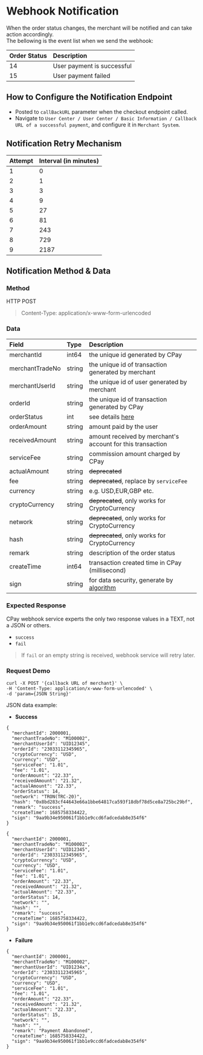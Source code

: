 # Webhook Notification
When the order status changes, the merchant will be notified and can take action accordingly.  
The bellowing is the event list when we send the webhook:

| Order Status | Description |
| :---- | :---- |
| 14 | User payment is successful  |
| 15 | User payment failed |


## How to Configure the Notification Endpoint
- Posted to `callBackURL` parameter when the checkout endpoint called.
- Navigate to `User Center / User Center / Basic Information / Callback URL of a successful payment`, 
  and configure it in `Merchant System`.

## Notification Retry Mechanism

| Attempt | Interval (in minutes) |
| :---- | :---- |
| 1 | 0  |
| 2 | 1 |
| 3 | 3 |
| 4 | 9 |
| 5 | 27 |
| 6 | 81 |
| 7 | 243 |
| 8 | 729 |
| 9 | 2187 |

## Notification Method & Data

### Method
HTTP POST
> Content-Type: application/x-www-form-urlencoded

### Data
| Field | Type | Description |
| :---- | :---- | :---- |
|merchantId | int64  | the unique id generated by CPay  |
|merchantTradeNo  | string  | the unique id of transaction generated by merchant |
|merchantUserId  | string  | the unique id of user generated by merchant |
|orderId  | string  | the unique id of transaction generated by CPay |
|orderStatus  | int | see details [here](https://github.com/cpayapi-com/document/blob/main/api-reference/order-status.md) |
|orderAmount  | string | amount paid by the user  |
|receivedAmount  | string | amount received by merchant's account for this transaction  |
|serviceFee  | string | commission amount charged by CPay |
|actualAmount  | string | ~~deprecated~~  |
|fee  | string | ~~deprecated~~, replace by `serviceFee`  |
|currency  | string | e.g. USD,EUR,GBP etc.|
|cryptoCurrency  | string | ~~deprecated~~, only works for CryptoCurrency |
|network  | string | ~~deprecated~~, only works for CryptoCurrency |
|hash  | string | ~~deprecated~~, only works for CryptoCurrency |
|remark  | string | description of the order status |
|createTime  | int64 | transaction created time in CPay (millisecond) |
|sign  | string | for data security, generate by [algorithm](https://github.com/cpayapi-com/document/blob/main/api-reference/signature.md) |

### Expected Response
CPay webhook service experts the only two response values in a TEXT, not a JSON or others.
- `success`
- `fail`

> If `fail` or an empty string is received, webhook service will retry later.

### Request Demo
```shell
curl -X POST '{callback URL of merchant}' \
-H 'Content-Type: application/x-www-form-urlencoded' \
-d 'param={JSON String}'

```

JSON data example:  
- **Success**
```shell
{
  "merchantId": 2000001, 
  "merchantTradeNo": "M100002",
  "merchantUserId": "UID12345",
  "orderId": "23033112345965", 
  "cryptoCurrency": "USD",
  "currency": "USD",
  "serviceFee": "1.01",
  "fee": "1.01",
  "orderAmount": "22.33",
  "receivedAmount": "21.32",
  "actualAmount": "22.33",
  "orderStatus": 14, 
  "network": "TRON(TRC-20)",
  "hash": "0x8bd283cf44643e66a1bbe64817ca593f18dbf78d5ce8a725bc29bf", 
  "remark": "success", 
  "createTime": 1685758334422,
  "sign": "9aa9b34e950061f1bb1e9ccd6fadcedab8e354f6"
}

{
  "merchantId": 2000001, 
  "merchantTradeNo": "M100002",
  "merchantUserId": "UID12345",
  "orderId": "23033112345965", 
  "cryptoCurrency": "USD",
  "currency": "USD",
  "serviceFee": "1.01",
  "fee": "1.01",
  "orderAmount": "22.33",
  "receivedAmount": "21.32",
  "actualAmount": "22.33",
  "orderStatus": 14, 
  "network": "",
  "hash": "", 
  "remark": "success", 
  "createTime": 1685758334422,
  "sign": "9aa9b34e950061f1bb1e9ccd6fadcedab8e354f6"
}
```

- **Failure**
```shell
{
  "merchantId": 2000001, 
  "merchantTradeNo": "M100002",
  "merchantUserId": "UID1234x", 
  "orderId": "23033112345965", 
  "cryptoCurrency": "USD",
  "currency": "USD",
  "serviceFee": "1.01",
  "fee": "1.01",
  "orderAmount": "22.33",
  "receivedAmount": "21.32",
  "actualAmount": "22.33",
  "orderStatus": 15, 
  "network": "",
  "hash": "", 
  "remark": "Payment Abandoned", 
  "createTime": 1685758334422,
  "sign": "9aa9b34e950061f1bb1e9ccd6fadcedab8e354f6"
}
```

